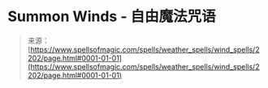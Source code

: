 <!--yml

category: 未分类

date: 2024-06-12 18:35:45

-->

# Summon Winds - 自由魔法咒语

> 来源：[https://www.spellsofmagic.com/spells/weather_spells/wind_spells/2202/page.html#0001-01-01](https://www.spellsofmagic.com/spells/weather_spells/wind_spells/2202/page.html#0001-01-01)
